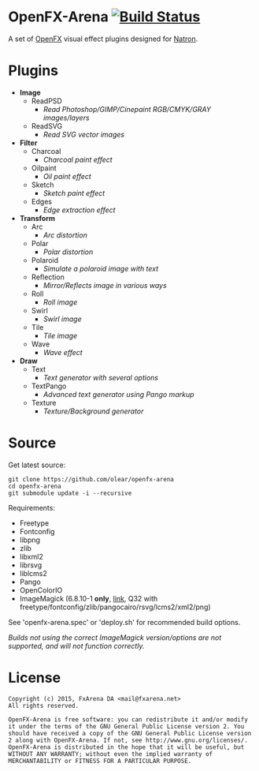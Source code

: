 OpenFX-Arena [![Build Status](https://travis-ci.org/olear/openfx-arena.svg)](https://travis-ci.org/olear/openfx-arena)
============

A set of [OpenFX](http://openfx.sf.net) visual effect plugins designed for [Natron](http://natron.fr).

Plugins
=======

 * **Image**
   * ReadPSD
     * *Read Photoshop/GIMP/Cinepaint RGB/CMYK/GRAY images/layers*
   * ReadSVG
     * *Read SVG vector images*
 * **Filter**
   * Charcoal
     * *Charcoal paint effect*
   * Oilpaint
     * *Oil paint effect*
   * Sketch
     * *Sketch paint effect*
   * Edges
     * *Edge extraction effect*
 * **Transform**
   * Arc
     * *Arc distortion*
   * Polar
     * *Polar distortion*
   * Polaroid
     * *Simulate a polaroid image with text*
   * Reflection
     * *Mirror/Reflects image in various ways*
   * Roll
     * *Roll image*
   * Swirl
     * *Swirl image*
   * Tile
     * *Tile image*
   * Wave
     * *Wave effect*
 * **Draw**
   * Text
     * *Text generator with several options*
   * TextPango
     * *Advanced text generator using Pango markup*
   * Texture
     * *Texture/Background generator*

Source
======

Get latest source:
```
git clone https://github.com/olear/openfx-arena
cd openfx-arena
git submodule update -i --recursive
```

Requirements:

 * Freetype
 * Fontconfig
 * libpng
 * zlib
 * libxml2
 * librsvg
 * liblcms2
 * Pango
 * OpenColorIO
 * ImageMagick (6.8.10-1 **only**, [link](https://github.com/olear/openfx-arena/releases/download/1.9.0/openfx-ImageMagick-6.8.10-1.tar.gz), Q32 with freetype/fontconfig/zlib/pangocairo/rsvg/lcms2/xml2/png)

See 'openfx-arena.spec' or 'deploy.sh' for recommended build options. 

*Builds not using the correct ImageMagick version/options are not supported, and will not function correctly.*

License
=======
```
Copyright (c) 2015, FxArena DA <mail@fxarena.net>
All rights reserved.

OpenFX-Arena is free software: you can redistribute it and/or modify it under the terms of the GNU General Public License version 2. You should have received a copy of the GNU General Public License version 2 along with OpenFX-Arena. If not, see http://www.gnu.org/licenses/.
OpenFX-Arena is distributed in the hope that it will be useful, but WITHOUT ANY WARRANTY; without even the implied warranty of MERCHANTABILITY or FITNESS FOR A PARTICULAR PURPOSE.
```
